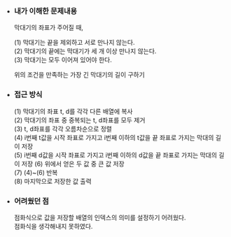 - ### 내가 이해한 문제내용  
  막대기의 좌표가 주어질 때,  
  
  (1) 막대기는 끝을 제외하고 서로 만나지 않는다.    
  (2) 막대기의 끝에는 막대기가 세 개 이상 만나지 않는다.  
  (3) 막대기는 모두 이어져 있어야 한다.  
    
  위의 조건을 만족하는 가장 긴 막대기의 길이 구하기   

- ### 접근 방식
  (1) 막대기의 좌표 t, d를 각각 다른 배열에 복사  
  (2) 막대기의 좌표 중 중복되는 t, d좌표를 모두 제거  
  (3) t, d좌표를 각각 오름차순으로 정렬  
  (4) i번째 t값을 시작 좌표로 가지고 i번째 이하의 t값을 끝 좌표로 가지는 막대의 길이 저장  
  (5) i번째 d값을 시작 좌표로 가지고 i번째 이하의 d값을 끝 좌표로 가지는 막대의 길이 저장
  (6) 위에서 얻은 두 값 중 큰 값 저장  
  (7) (4)~(6) 반복  
  (8) 마지막으로 저장한 값 출력
  
- ### 어려웠던 점
  점화식으로 값을 저장할 배열의 인덱스의 의미를 설정하기 어려웠다.  
  점화식을 생각해내지 못하였다.  
  
  
  
  
  
